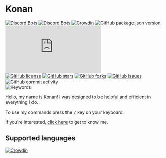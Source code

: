 <!-- markdownlint-disable MD033 -->

# Konan

[![Discord Bots](https://top.gg/api/widget/status/930281485301317633.svg)](https://top.gg/bot/930281485301317633)
[![Discord Bots](https://top.gg/api/widget/servers/930281485301317633.svg?noavatar=true)](https://discord.gg/YCRyk39Tqt)
[![Crowdin](https://badges.crowdin.net/konan/localized.svg)](https://crowdin.com/project/konan)
![GitHub package.json version](https://img.shields.io/github/package-json/v/Raccoons-Code/Konan)
![Discord.js dependency](https://img.shields.io/github/package-json/dependency-version/Raccoons-Code/Konan/discord.js?logo=discord)  
[![GitHub license](https://img.shields.io/github/license/Raccoons-Code/Konan)](https://github.com/Raccoons-Code/Konan/blob/main/LICENSE)
[![GitHub stars](https://img.shields.io/github/stars/Raccoons-Code/Konan?logo=github)](https://github.com/Raccoons-Code/Konan/stargazers)
[![GitHub forks](https://img.shields.io/github/forks/Raccoons-Code/Konan?logo=github)](https://github.com/Raccoons-Code/Konan/network)
[![GitHub issues](https://img.shields.io/github/issues/Raccoons-Code/Konan?logo=github)](https://github.com/Raccoons-Code/Konan/issues)
![GitHub commit activity](https://img.shields.io/github/commit-activity/m/Raccoons-Code/Konan?logo=github)  
![Keywords](https://img.shields.io/github/package-json/keywords/raccoons-code/konan?label=%20)

Hello, my name is Konan! I was designed to be helpful and efficient in everything I do.

To use my commands press the <kbd>/</kbd> key on your keyboard.

If you're interested, [click here](https://discord.com/api/oauth2/authorize?client_id=930281485301317633&scope=applications.commands+bot&permissions=545460321791) to get to know me.

## Supported languages

[![Crowdin](https://badges.awesome-crowdin.com/translation-15144556-499220.png)](https://crowdin.com/project/konan)
